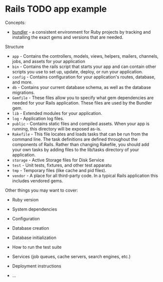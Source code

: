 # Rails TODO app example

Concepts:

- [bundler](https://bundler.io/guides/rails.html) - a consistent environment for Ruby projects by tracking and installing the exact gems and versions that are needed.

Structure

- `app` - Contains the controllers, models, views, helpers, mailers, channels, jobs, and assets for your application
- `bin` - Contains the rails script that starts your app and can contain other scripts you use to set up, update, deploy, or run your application.
- `config` - Contains configuration for your application's routes, database, and more.
- `db` - Contains your current database schema, as well as the database migrations.
- `Gemfile` - These files allow you to specify what gem dependencies are needed for your Rails application. These files are used by the Bundler gem.
- `lib` - Extended modules for your application.
- `log` - Application log files.
- `public` - Contains static files and compiled assets. When your app is running, this directory will be exposed as-is.
- `Rakefile` - This file locates and loads tasks that can be run from the command line. The task definitions are defined throughout the components of Rails. Rather than changing Rakefile, you should add your own tasks by adding files to the lib/tasks directory of your application.
- `storage` - Active Storage files for Disk Service
- `test` - Unit tests, fixtures, and other test apparatu
- `tmp` - Temporary files (like cache and pid files).
- `vendor` - A place for all third-party code. In a typical Rails application this includes vendored gems.

Other things you may want to cover:

- Ruby version

- System dependencies

- Configuration

- Database creation

- Database initialization

- How to run the test suite

- Services (job queues, cache servers, search engines, etc.)

- Deployment instructions

- ...
